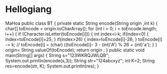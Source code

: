 # Hellogiang
MaHoa
public class BT {
	private static String encode(String origin ,int k) {
	    char[] toEncode = origin.toCharArray();
	    for (int i = 0; i < toEncode.length; i++) {
	        if (Character.isLetter(toEncode[i])) {
	        	int index=i-k;
	        	if(index<0) {
	        		index=toEncode[i]+25;
	        	}
	        	if(index>26) {
	        		index=toEncode[i]-26;
	        	}
	        	toEncode[i] -= k;
//	        	toEncode[i] = (char) ((toEncode[i]- 3 - (int)'A') % 26 + (int)'a');
	        }
	    }
	    origin= String.valueOf(toEncode);
	    return origin ;
	}
	public static void main(String[] args) {
		String s="123WKRQJWLQB";
		System.out.println(encode(s,3));
		String str="124abcxyz";
		int K=2;
		String res=encode(str, K);
		System.out.println(res);
	}

